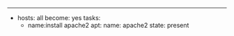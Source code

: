 ---
- hosts: all
  become: yes
  tasks:
  - name:install apache2
    apt:
     name: apache2
     state: present
  

